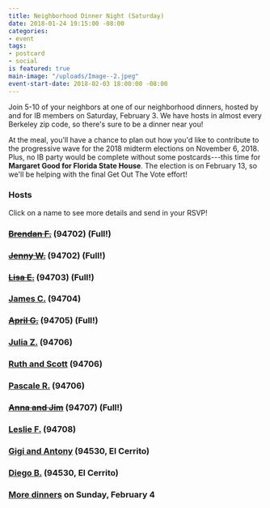 ```yaml
---
title: Neighborhood Dinner Night (Saturday)
date: 2018-01-24 19:15:00 -08:00
categories:
- event
tags:
- postcard
- social
is featured: true
main-image: "/uploads/Image--2.jpeg"
event-start-date: 2018-02-03 18:00:00 -08:00
---
```


Join 5-10 of your neighbors at one of our neighborhood dinners, hosted by and for IB members on Saturday, February 3. We have hosts in almost every Berkeley zip code, so there's sure to be a dinner near you!

At the meal, you'll have a chance to plan out how you'd like to contribute to the progressive wave for the 2018 midterm elections on November 6, 2018. Plus, no IB party would be complete without some postcards---this time for **Margaret Good for Florida State House**. The election is on February 13, so we'll be helping with the final Get Out The Vote effort!

### Hosts
Click on a name to see more details and send in your RSVP!

### [~~Brendan F.~~](https://docs.google.com/forms/d/e/1FAIpQLSeqQHugKcnNIKyLi_RVPn1ON1BJFGU1ZMCUY_J0YswP79rwUQ/viewform) (94702) (Full!)

### [~~Jenny W.~~](https://docs.google.com/forms/d/e/1FAIpQLSeF7bmzocC3iKv3Ze7ZqRk0q-T_pC_-uEl6FW6oxcbFhnODUA/viewform) (94702) (Full!)

### [~~Lisa E.~~](https://docs.google.com/forms/d/e/1FAIpQLScRZn47Ct66UTEQ9DIhIrq576zh4iNvUC46hFM26RZwPnKO_Q/viewform) (94703) (Full!)

### [James C.](https://docs.google.com/forms/d/e/1FAIpQLSe62nn-dTILIaV2b322qFPAhPH4qNahuG8DfItXecdGaA57WA/viewform) (94704)

### [~~April G.~~](https://docs.google.com/forms/d/e/1FAIpQLSdAvrkFqzQ4z9kuE062K4Q_RwFbZiHsYx3USGc7f1VPzXVD9Q/viewform) (94705) (Full!)

### [Julia Z.](https://docs.google.com/forms/d/e/1FAIpQLSddR2--2DHHuleYQZpyL7QeIlt1ZjPQ2fd8-59HTlHyrCRrXQ/viewform) (94706)

### [Ruth and Scott](https://docs.google.com/forms/d/e/1FAIpQLSfjrUqcDZiT051_uVGlVxRn6_BNfcQGvH1DIfZETTxMmd23Bw/viewform) (94706)

### [Pascale R.](https://docs.google.com/forms/d/e/1FAIpQLScykx5sJaedWBzqj635H7iUwW8OmemM32IkJDIhxfW3fKHvWQ/viewform) (94706)

### [~~Anna and Jim~~](https://docs.google.com/forms/d/e/1FAIpQLSfUKhsAPYo-K7lK5C80XyipeCWiamxIRIr0ix0_LmqaZ91Uow/viewform) (94707) (Full!)

### [Leslie F.](https://docs.google.com/forms/d/e/1FAIpQLScFvUqfrAHcvl14N0wM2JnKygiFxKE1GcUmArCL3ncqB-mWRA/viewform) (94708)

### [Gigi and Antony](https://docs.google.com/forms/d/e/1FAIpQLSca07TZ5NkdmiXRoBISsNzcbOe8tCfBHxNrZp0EyS7EeFagtA/viewform) (94530, El Cerrito)

### [Diego B.](https://docs.google.com/forms/d/e/1FAIpQLSeWlBeeSnM8OqEpvgl_lp2N_v5LpWF_WGIpYF_53JeoBBX4ng/viewform) (94530, El Cerrito)

### [More dinners](https://www.indivisibleberkeley.org/event/neighborhood-dinners-2018-02-04) on Sunday, February 4